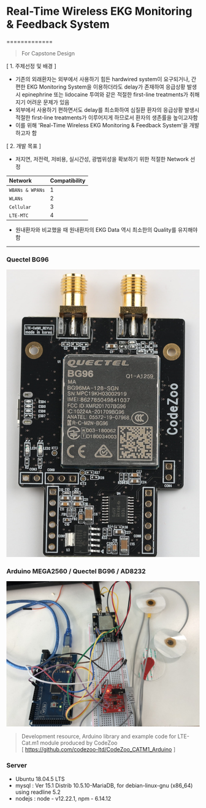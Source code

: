 # Real-Time Wireless EKG Monitoring & Feedback System
=============
> For Capstone Design


[ 1. 주제선정 및 배경 ]
- 기존의 외래환자는 외부에서 사용하기 힘든 hardwired system이 요구되거나, 간편한 EKG Monitoring System을 이용하더라도 delay가 존재하여 응급상황 발생시 epinephrine 또는 lidocaine 투여와 같은 적절한 first-line treatments가 취해지기 어려운 문제가 있음
- 외부에서 사용하기 편하면서도 delay를 최소화하여 심질환 환자의 응급상황 발생시 적절한 first-line treatments가 이루어지게 하므로서 환자의 생존률을 높이고자함
- 이를 위해 'Real-Time Wireless EKG Monitoring & Feedback System'을 개발하고자 함

[ 2. 개발 목표 ]
- 저지연, 저전력, 저비용, 실시간성, 광범위성을 확보하기 위한 적절한 Network 선정

|Network|Compatibility|
|:---|:---|
|`WBANs & WPANs`|1|
|`WLANs`|2|
|`Cellular`|3|
|`LTE-MTC`|4|

- 원내환자와 비교했을 때 원내환자의 EKG Data 역시 최소한의 Quality를 유지해야함

-------------
### Quectel BG96
<img src="/Img/bg96.png">

### Arduino MEGA2560 / Quectel BG96 / AD8232
<img src="/Img/product.jpg">

> Development resource, Arduino library and example code for LTE-Cat.m1 module produced by CodeZoo   
> [ https://github.com/codezoo-ltd/CodeZoo_CATM1_Arduino ]

### Server
- Ubuntu 18.04.5 LTS   
- mysql : Ver 15.1 Distrib 10.5.10-MariaDB, for debian-linux-gnu (x86_64) using readline 5.2   
- nodejs : node - v12.22.1, npm - 6.14.12   
